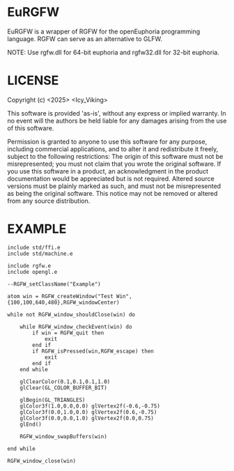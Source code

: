 # EuRGFW

EuRGFW is a wrapper of RGFW for the openEuphoria programming language. RGFW can serve as an alternative to GLFW. 

NOTE: Use rgfw.dll for 64-bit euphoria and rgfw32.dll for 32-bit euphoria. 

# LICENSE

Copyright (c) <2025> <Icy_Viking>

This software is provided 'as-is', without any express or implied warranty. In no event will the authors be held liable for any damages arising from the use of this software.

Permission is granted to anyone to use this software for any purpose, including commercial applications, and to alter it and redistribute it freely, subject to the following restrictions:
The origin of this software must not be misrepresented; you must not claim that you wrote the original software. If you use this software in a product, an acknowledgment in the product documentation would be appreciated but is not required. Altered source versions must be plainly marked as such, and must not be misrepresented as being the original software. This notice may not be removed or altered from any source distribution.

# EXAMPLE

```euphoria
include std/ffi.e 
include std/machine.e 
 
include rgfw.e 
include opengl.e 
 
--RGFW_setClassName("Example") 
 
atom win = RGFW_createWindow("Test Win",{100,100,640,480},RGFW_windowCenter) 
 
while not RGFW_window_shouldClose(win) do 
 
	while RGFW_window_checkEvent(win) do 
		if win = RGFW_quit then 
			exit 
		end if 
		if RGFW_isPressed(win,RGFW_escape) then 
			exit 
		end if 
	end while 
	 
	glClearColor(0.1,0.1,0.1,1.0) 
	glClear(GL_COLOR_BUFFER_BIT) 
	 
	glBegin(GL_TRIANGLES) 
	glColor3f(1.0,0.0,0.0) glVertex2f(-0.6,-0.75) 
	glColor3f(0.0,1.0,0.0) glVertex2f(0.6,-0.75) 
	glColor3f(0.0,0.0,1.0) glVertex2f(0.0,0.75) 
	glEnd() 
	 
	RGFW_window_swapBuffers(win) 
	 
end while 
 
RGFW_window_close(win) 
```

